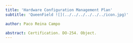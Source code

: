 ```yaml
---
title: 'Hardware Configuration Management Plan'
subtitle: 'QueenField ![](../../../../../../icon.jpg)'

author: Paco Reina Campo

abstract: Certification. DO-254. Object.
---
```

